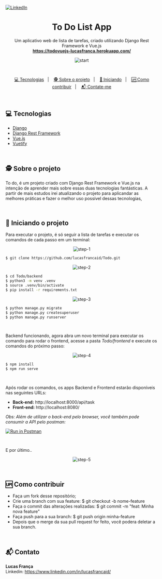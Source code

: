 [![LinkedIn][linkedin-shield]][linkedin-url]

<p align="center">
  <p align="center">
    <h1 align="center">To Do List App</h1>
    <p align="center">
      Um aplicativo web de lista de tarefas, criado utilizando Django Rest Framework e Vue.js<br/>
      <a href="https://todovuejs-lucasfranca.herokuapp.com/"><strong>https://todovuejs-lucasfranca.herokuapp.com/</strong></a>
    </p>
    <p align="center">
      <img src="https://gist.githubusercontent.com/lucasfrancaid/13f62a71b0ba106a0dd5c5f6ca2d9dff/raw/d1c6b58b79ca481cbb0578b0d248879143cf265c/00_todo_start.png" alt="start" />
    </p>
  </p>
</p>

<br/>

<p align="center">
  <a href="#-tecnologias">💻 Tecnologias</a>&nbsp;&nbsp;&nbsp;|&nbsp;&nbsp;&nbsp;
  <a href="#%EF%B8%8F-sobre-o-projeto">🕵️ Sobre o projeto</a>&nbsp;&nbsp;&nbsp;|&nbsp;&nbsp;&nbsp;
  <a href="#-iniciando-o-projeto">🚀 Iniciando</a>&nbsp;&nbsp;&nbsp;|&nbsp;&nbsp;&nbsp;
  <a href="#-como-contribuir">🆙 Como contribuir</a>&nbsp;&nbsp;&nbsp;|&nbsp;&nbsp;&nbsp;
  <a href="#-contato">📬 Contate-me</a>
</p>


<br>


## 💻 Tecnologias
* [Django](https://www.djangoproject.com/)
* [Django Rest Framework](https://www.django-rest-framework.org/)
* [Vue.js](https://vuejs.org/)
* [Vuetify](https://vuetifyjs.com/)

<br>

## 🕵️ Sobre o projeto
To do, é um projeto criado com Django Rest Framework e Vue.js na intenção de aprender mais sobre essas duas tecnologias fantásticas. A partir de mais estudos irei atualizando o projeto para aplicandar as melhores práticas e fazer o melhor uso possível dessas tecnologias,

<br>

## 🚀 Iniciando o projeto
Para executar o projeto, é só seguir a lista de tarefas e executar os comandos de cada passo em um terminal:

<p align="center">
  <img src="https://gist.githubusercontent.com/lucasfrancaid/13f62a71b0ba106a0dd5c5f6ca2d9dff/raw/a885a30f10f26f87e37ea875cffd8d5c3df7cb9b/01_todo_gitclone.png" alt="step-1" />
</p>

```bash
$ git clone https://github.com/lucasfrancaid/Todo.git
```

<p align="center">
  <img src="https://gist.githubusercontent.com/lucasfrancaid/13f62a71b0ba106a0dd5c5f6ca2d9dff/raw/a885a30f10f26f87e37ea875cffd8d5c3df7cb9b/02_todo_venv.png" alt="step-2" />
</p>

```bash
$ cd Todo/backend
$ python3 -m venv .venv
$ source .venv/bin/activate
$ pip install -r requirements.txt
```

<p align="center">
  <img src="https://gist.githubusercontent.com/lucasfrancaid/13f62a71b0ba106a0dd5c5f6ca2d9dff/raw/a885a30f10f26f87e37ea875cffd8d5c3df7cb9b/03_todo_rundjango.png" alt="step-3" />
</p>

```bash
$ python manage.py migrate
$ python manage.py createsuperuser
$ python manage.py runserver
```

<br>

Backend funcionando, agora abra um novo terminal para executar os comando para rodar o frontend, acesse a pasta *Todo/frontend* e execute os comandos do próximo passo:

<p align="center">
  <img src="https://gist.githubusercontent.com/lucasfrancaid/13f62a71b0ba106a0dd5c5f6ca2d9dff/raw/a885a30f10f26f87e37ea875cffd8d5c3df7cb9b/04_todo_runvue.png" alt="step-4" />
</p>

```bash
$ npm install
$ npm run serve
```

<br>

Após rodar os comandos, os apps Backend e Frontend estarão disponíveis nas seguintes URLs:
<br>
- <b>Back-end:</b> http://localhost:8000/api/task
- <b>Front-end:</b> http://localhost:8080/


*Obs: Além de utilizar o back-end pelo browser, você também pode consumir a API pelo postman:*

[![Run in Postman](https://run.pstmn.io/button.svg)](https://app.getpostman.com/run-collection/ab48013b4c23ceb3666c)

<br>

E por último..

<p align="center">
  <img src="https://gist.githubusercontent.com/lucasfrancaid/13f62a71b0ba106a0dd5c5f6ca2d9dff/raw/a885a30f10f26f87e37ea875cffd8d5c3df7cb9b/05_todo_end.png" alt="step-5" />
</p>

<br>

## 🆙 Como contribuir

- Faça um fork desse repositório;
- Crie uma branch com sua feature: $ git checkout -b nome-feature
- Faça o commit das alterações realizadas: $ git commit -m "feat: Minha nova feature"
- Faça push para a sua branch: $ git push origin minha-feature
- Depois que o merge da sua pull request for feito, você podera deletar a sua branch.

<br>

## 📬 Contato

<b>Lucas França</b> <br/>
Linkedin: https://www.linkedin.com/in/lucasfrancaid/

<br>

<!-- MARKDOWN LINKS & IMAGES -->
<!-- https://www.markdownguide.org/basic-syntax/#reference-style-links -->
[linkedin-shield]: https://img.shields.io/badge/-LinkedIn-black.svg?style=flat-square&logo=linkedin&colorB=555
[linkedin-url]: https://linkedin.com/in/lucasfrancaid
